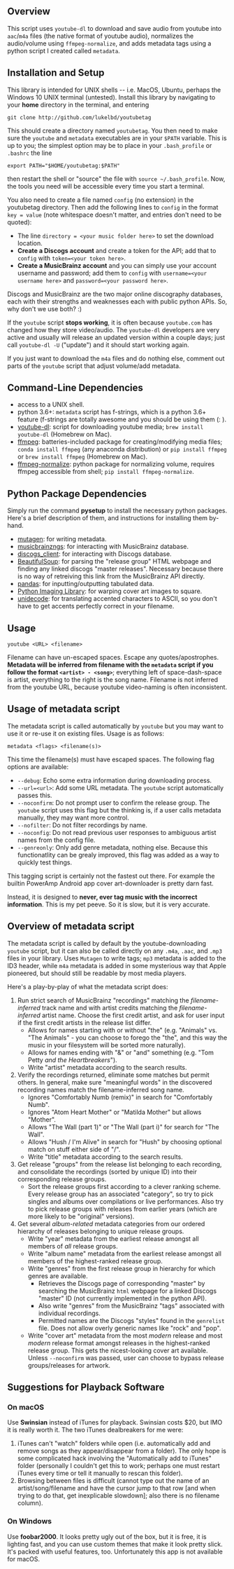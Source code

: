 <!-- ## Be Careful! -->
<!-- Downloading content from the internet for personal use (not distribution) is not illegal (criminal law or copyright infringement); but by using this script, you are breaking Youtube's Terms of Service (civil law). Then again, that's a problem for the `youtube-dl` devs, not us :) -->
## Overview
<!-- [![Donate](https://img.shields.io/badge/Donate-PayPal-green.svg)](lukelbd@gmail.com) -->
This script uses `youtube-dl` to download and save audio from youtube into `aac`/`m4a` files (the native format of youtube audio), normalizes the audio/volume using `ffmpeg-normalize`, and adds metadata tags using a python script I created called `metadata`.

## Installation and Setup
This library is intended for UNIX shells -- i.e. MacOS, Ubuntu, perhaps the Windows 10 UNIX terminal (untested). Install this library by navigating to your **home** directory in the terminal, and entering

    git clone http://github.com/lukelbd/youtubetag

This should create a directory named `youtubetag`. You then need to make sure the `youtube` and `metadata` executables are in your `$PATH` variable. This is up to you; the simplest option may be to place in your `.bash_profile` or `.bashrc` the line 

    export PATH="$HOME/youtubetag:$PATH"

then restart the shell or "source" the file with `source ~/.bash_profile`. Now, the tools you need will be accessible every time you start a terminal.

<!-- Just make -->
<!-- Run `setup` command once. -->
You also need to create a file named `config` (no extension) in the youtubetag directory. Then add the following lines to `config` in the format `key = value` (note whitespace doesn't matter, and entries don't need to be quoted):
  * The line `directory = <your music folder here>` to set the download location.
  * **Create a Discogs account** and create a token for the API; add that to `config` with `token=<your token here>`.
  * **Create a MusicBrainz account** and you can simply use your account username and password; add them to `config` with `username=<your username here>` and `password=<your password here>`.

Discogs and MusicBrainz are the two major online discography databases, each with their strengths and weaknesses each with public python APIs. So, why don't we use both? :)

If the `youtube` script **stops working**, it is often because `youtube.com` has changed how they store video/audio. The `youtube-dl` developers are very active and usually will release an updated version within a couple days; just call `youtube-dl -U` ("update") and it should start working again.

If you just want to download the `m4a` files and do nothing else, comment out parts of the `youtube` script that adjust volume/add metadata.

## Command-Line Dependencies
  * access to a UNIX shell.
  * python 3.6+: `metadata` script has f-strings, which is a python 3.6+ feature (f-strings are totally awesome and you should be using them (: ).
  * [youtube-dl](https://github.com/rg3/youtube-dl): script for downloading youtube media; `brew install youtube-dl` (Homebrew on Mac).
  * [ffmpeg](https://github.com/FFmpeg/FFmpeg): batteries-included package for creating/modifying media files; `conda install ffmpeg` (any anaconda distribution) or `pip install ffmpeg` or `brew install ffmpeg` (Homebrew on Mac).
  * [ffmpeg-normalize](https://github.com/slhck/ffmpeg-normalize): python package for normalizing volume, requires ffmpeg accessible from shell; `pip install ffmpeg-normalize`.

## Python Package Dependencies
Simply run the command **pysetup** to install the necessary python packages. Here's a brief description of them, and instructions for installing them by-hand.
  * [mutagen](https://github.com/quodlibet/mutagen): for writing metadata.
  * [musicbrainzngs](https://github.com/alastair/python-musicbrainzngs): for interacting with MusicBrainz database.
  * [discogs_client](https://github.com/discogs/discogs_client): for interacting with Discogs database.
  * [BeautifulSoup](https://pypi.python.org/pypi/beautifulsoup4): for parsing the "release group" HTML webpage and finding any linked discogs "master releases". Necessary because there is no way of retreiving this link from the MusicBrainz API directly.
  * [pandas](https://github.com/pandas-dev/pandas): for inputting/outputting tabulated data.
  * [Python Imaging Library](https://pypi.python.org/pypi/PIL): for warping cover art images to square.
  * [unidecode](https://pypi.python.org/pypi/Unidecode): for translating accented characters to ASCII, so you don't have to get accents perfectly correct in your filename.
  <!-- * [mutagen](https://github.com/quodlibet/mutagen): for writing metadata; `conda install mutagen` (any anaconda distribution) or `pip install mutagen`. -->
  <!-- * [musicbrainzngs](https://github.com/alastair/python-musicbrainzngs): for interacting with MusicBrainz database; `pip install musicbrainzngs`. -->
  <!-- * [discogs_client](https://github.com/discogs/discogs_client): for interacting with Discogs database; `pip install discogs_client`. -->
  <!-- * [BeautifulSoup](https://pypi.python.org/pypi/beautifulsoup4): for parsing the "release group" HTML webpage and finding any linked discogs "master releases"; `pip install bs4`. Necessary because there is no way of retreiving this link from the MusicBrainz API directly. -->
  <!-- * [pandas](https://github.com/pandas-dev/pandas): for inputting/outputting tabulated data; `pip install pandas`. -->
  <!-- * [Python Imaging Library](https://pypi.python.org/pypi/PIL): for warping Album Art images; `pip install PIL`. -->
  <!-- * [unidecode](https://pypi.python.org/pypi/Unidecode): for translating accented characters to ASCII, so you don't have to get accents perfectly correct in your filename; `pip install unidecode`. -->

## Usage

    youtube <URL> <filename>

Filename can have un-escaped spaces. Escape any quotes/apostrophes. **Metadata will be inferred from 
filename with the `metadata` script if you follow the format `<artist> - <song>`**; everything left of space-dash-space is artist, everything to the right is the song name. Filename is not inferred from the youtube URL, because youtube video-naming is often inconsistent.

## Usage of metadata script
The metadata script is called automatically by `youtube` but you may want to use it or re-use it on existing files. Usage is as follows:

    metadata <flags> <filename(s)>

This time the filename(s) must have escaped spaces. The following flag options are available:
* `--debug`: Echo some extra information during downloading process.
* `--url=<url>`: Add some URL metadata. The `youtube` script automatically passes this.
* `--noconfirm`: Do not prompt user to confirm the release group. The `youtube` script uses this flag but the thinking is, if a user calls metadata manually, they may want more control.
* `--nofilter`: Do not filter recordings by name.
* `--noconfig`: Do not read previous user responses to ambiguous artist names from the config file.
* `--genreonly`: Only add genre metadata, nothing else. Because this functionatlity can be grealy improved, this flag was added as a way to quickly test things.

This tagging script is certainly not the fastest out there. For example the builtin PowerAmp Android app cover art-downloader is pretty darn fast.

Instead, it is designed to **never, ever tag music with the incorrect information**. This is my pet peeve. So it is slow, but it is very accurate.

<!-- You might ask: why do we run an artist search without also including the recording information, and make the user confirm? This is because I wasn't sure about the behavior of `search_recordings` run in `strict=True` mode when we don't know the artist ID. If artists with similar names (for example, a **tribute band**) share songs with the **same or similar title**, the search may return songs from artists we don't want. -->
<!-- , only have a guess at the approximate artist name (e.g. we say `Animals` or `Tom Petty` but want recordings under `The Animals` or `Tom Petty and the Heartbreakers`). -->
<!-- be some *rare, but very real* situations where the search  -->
<!-- However, if I can figure out a way to automatically filter these rare polluted matches, I may stop making the user confirm the artist ID with manual input. And they are indeed extremely rare. In future, may run search together, and then **only ask for user response if have more than one artist ID in the artist-credit list**. -->
<!-- And actually having trouble finding these purported false positives... maybe I'm crazy and they don't exist. But if a `Tom Petty` search returns `Tom Petty and the Heartbreakers` we should also have `Beatles` search returning `The Beatles Tribute`, with potentially identical recording names. -->

<!-- So, it may be better to have the user explicitly confirm the artist using disambiguation information. Though this needs more testing - if I can't find any examples, may just forget it. -->
<!-- In the future I might work this out, and eliminate the need to search for artists separately. Needs more testing. -->

<!-- You might ask why we do an artist search without also including the recording information? The answer is because of the limitations of the MusicBrainz API searching tools. If you want to name your file `Animals - Around and Around` then run a strict search of the datababase, you will get no results: the database thinks you want some obscure band called `Animals` and not the iconic British invasion band `The Animals`. Same goes for `Tom Petty` vs. `Tom Petty and the Heartbreakers` - most titles are under the latter, but if you want to name your files by the former, you will get no results. -->

<!-- At least this was my thinking before. Now that I've sat down and spelled it out, I think I'm wrong... shouldn't strict artist search include searches with "extra words?" So maybe I can search artists and recordings all at once. -->

## Overview of metadata script
The metadata script is called by default by the youtube-downloading `youtube` script, but it can also be called directly on any `.m4a`, `.aac`, and `.mp3` files in your library. Uses `Mutagen` to write tags; `mp3` metadata is added to the ID3 header, while `m4a` metadata is added in some mysterious way that Apple pioneered, but should still be readable by most media players.

Here's a play-by-play of what the metadata script does:
<!-- 1. Gets the MusicBrainz artist ID from the *filename-inferred artist name*. Search is strict, but a few exceptions. -->

1. Run strict search of MusicBrainz "recordings" matching the *filename-inferred* track name and with artist credits matching the *filename-inferred* artist name. Choose the first credit artist, and ask for user input if the first credit artists in the release list differ.
    * Allows for names starting with or without "the" (e.g. "Animals" vs. "The Animals" - you can choose to forego the "the", and this way the music in your filesystem will be sorted more naturally).
    * Allows for names ending with "&" or "and" something (e.g. "Tom Petty *and the Heartbreakers*").
    * Write "artist" metadata according to the search results.
2. Verify the recordings returned, eliminate some matches but permit others. In general, make sure "meaningful words" in the discovered recording names match the filename-inferred song name.
    * Ignores "Comfortably Numb (remix)" in search for "Comfortably Numb".
    * Ignores "Atom Heart Mother" or "Matilda Mother" but allows "Mother".
    * Allows "The Wall (part 1)" or "The Wall (part i)" for search for "The Wall".
    * Allows "Hush / I'm Alive" in search for "Hush" by choosing optional match on stuff either side of "/".
    * Write "title" metadata according to the search results.
3. Get release "groups" from the release list belonging to each recording, and consolidate the recordings (sorted by unique ID) into their corresponding release groups.
    * Sort the release groups first according to a clever ranking scheme. Every release group has an associated "category", so try to pick singles and albums over compilations or live performances. Also try to pick release groups with releases from earlier years (which are more likely to be "original" versions).
4. Get several *album-related* metadata categories from our ordered hierarchy of releases belonging to unique release groups.
    * Write "year" metadata from the earliest release amongst all members of *all* release groups.
    * Write "album name" metadata from the earliest release amongst all members of the highest-ranked release group.
    * Write "genres" from the first release group in hierarchy for which genres are available.
        * Retrieves the Discogs page of corresponding "master" by searching the MusicBrainz `html` webpage for a linked Discogs "master" ID (not currently implemented in the python API).
        * Also write "genres" from the MusicBrainz "tags" associated with individual recordings.
        * Permitted names are the Discogs "styles" found in the `genrelist` file. Does not allow overly generic names like "rock" and "pop".
    * Write "cover art" metadata from the most *modern* release and most *modern* release format amongst releases in the highest-ranked release group. This gets the nicest-looking cover art available. Unless `--noconfirm` was passed, user can choose to bypass release groups/releases for artwork.

## Suggestions for Playback Software
### On macOS
Use **Swinsian** instead of iTunes for playback. Swinsian costs \$20, but IMO it is really worth it. The two iTunes dealbreakers for me were:

  1. iTunes can't "watch" folders while open (i.e. automatically add and remove songs as they appear/disappear from a folder). The only hope is some complicated hack involving the "Automatically add to iTunes" folder (personally I couldn't get this to work; perhaps one must restart iTunes every time or tell it manually to rescan this folder).
  2. Browsing between files is difficult (cannot type out the name of an artist/song/filename and have
  the cursor jump to that row [and when trying to do that, get inexplicable slowdown]; also there is no filename column).

### On Windows
Use **foobar2000**. It looks pretty ugly out of the box, but it is free, it is lighting fast, and you can use custom themes that make it look pretty slick. It's packed with useful features, too. Unfortunately this app is not available for macOS.

